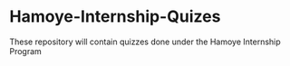 # Hamoye-Internship-Quizes
These repository will contain quizzes done under the Hamoye Internship Program
